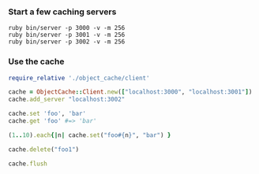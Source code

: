 ### Start a few caching servers

```
ruby bin/server -p 3000 -v -m 256
ruby bin/server -p 3001 -v -m 256
ruby bin/server -p 3002 -v -m 256
```

### Use the cache

```ruby
require_relative './object_cache/client'

cache = ObjectCache::Client.new(["localhost:3000", "localhost:3001"])
cache.add_server "localhost:3002"

cache.set 'foo', 'bar'
cache.get 'foo' #=> 'bar'

(1..10).each{|n| cache.set("foo#{n}", "bar") }

cache.delete("foo1")

cache.flush
```

